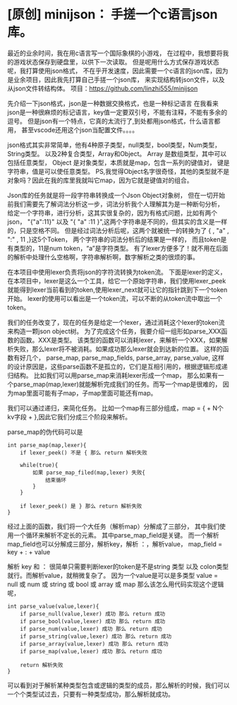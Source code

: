 # [原创] minijson： 手搓一个c语言json库。

最近的业余时间，我在用c语言写一个国际象棋的小游戏，
在过程中，我想要将我的游戏状态保存到硬盘里，以供下一次读取。
但是呢用什么方式保存游戏状态呢，我打算使用json格式，
不在乎开发速度，因此需要一个c语言的json库，因为是业余项目，因此我先打算自己手搓一个json库，
来实现结构转json文件，以及从json文件转结构体。
项目：https://github.com/linzhi555/minijson


先介绍一下json格式，json是一种数据交换格式，也是一种标记语言
在我看来json是一种很麻烦的标记语言，key值一定要双引号，不能有注释，不能有多余的逗号。
但是json有一个特点，它真的太流行了,到处都用json格式，什么语言都用，
甚至vscode还用这个json当配置文件。。。。

json格式其实非常简单，他有4种原子类型，null类型，bool类型，Num类型，String类型。
以及2种复合类型，Array和Object。
Array 是数组类型，其中可以包括任意类型，
Object 是对象类型，本质就是map，包含一系列的键值对， 键是字符串，值是可以使任意类型。
PS,我觉得Object名字很奇怪，其他的类型就不是对象吗？因此在我的库里我就叫它map，因为它就是键值对的组合。

Json库的任务就是将一段字符串转换成一个Json Object对象树，
但在一切开始前我们需要先了解词法分析这一步，词法分析我个人理解其为是一种断句分析，
给定一个字符串，进行分析，这其实很复杂的，因为有格式问题，比如有两个json，
"{"a":11}" 以及 "{ "a" :11   }",这两个字符串是不同的，但其实的含义是一样的，只是空格不同。
但是经过词法分析后呢，这两个就被统一的转换为了 { , "a" , ":" , 11 ,}这5个Token，
两个字符串的词法分析后的结果是一样的，
而且token是有类型的，11是num token，“a”是字符类型。
有了lexer方便多了！就不用在后面的解析中处理什么空格啊，字符串解析啊，数字解析之类的很烦的事。

在本项目中使用lexer负责将json的字符流转换为token流。
下面是lexer的定义，在本项目中，lexer是这么一个工具，给它一个原始字符串，我们使用lexer_peek
就能得到lexer当前看到的token,使用lexer_next就可让它的指针跳到下一个token开始。
lexer的使用可以看出是一个token流，可以不断的从token流中取出一个token。


我们的任务改变了，现在的任务是给定一个lexer，通过消耗这个lexer的token流来构造一颗json object树。
为了完成这个任务，我要介绍一组形如parse_XXX函数的函数。XXX是类型。
该类型的函数可以消耗lexer，来解析一个XXX，如果解析失败，那么lexer将不被消耗。如果成功那么lexer就会到达新的位置。
这样的函数有好几个，
parse_map,
parse_map_fields,
parse_array,
parse_value,
这样的设计原因是，这些parse函数不是孤立的，它们是互相引用的，根据逻辑形成递归结构。
比如我们可以用parse_map来消耗lexer形成一个map，
那么如果有一个parse_map(map,lexer)就能解析完成我们的任务。而写一个map是很难的，
因为map里面可能有子map，子map里面可能还有map。

我们可以通过递归，来简化任务。
比如一个map有三部分组成，map = { + N个kv字段 + },因此它我们分成三个阶段来解析。

parse_map的伪代码可以是

```
int parse_map(map,lexer){
    if lexer_peek() 不是 { 那么 return 解析失败

    while(true){
        如果 parse_map_filed(map,lexer) 失败{
            结束循环
        }
    }

    if lexer_peek() 是 } 那么 return 解析失败
}
```
经过上面的函数，我们将一个大任务（解析map）分解成了三部分，
其中我们使用一个循环来解析不定长的元素。
其中parse_map_field是关键。
而一个解析 map_field也可以分解成三部分，解析key，解析 ：，解析value，
map_field = key + : + value

解析 key 和 ： 很简单只需要判断lexer的token是不是string 类型 以及
colon类型就行。而解析value，就稍微复杂了。
因为一个value是可以是多类型
value = null 或 num 或 string 或 bool 或 array 或 map
那么该怎么用代码实现这个逻辑呢，
```
int parse_value(value,lexer){
    if parse_null(value,lexer) 成功 那么 return 成功
    if parse_bool(value,lexer) 成功 那么 return 成功
    if parse_num(value,lexer) 成功 那么 return 成功
    if parse_string(value,lexer) 成功 那么 return 成功
    if parse_array(value,lexer) 成功 那么 return 成功
    if parse_map(value,lexer) 成功 那么 return 成功

    return 解析失败
}
```
可以看到对于解析某种类型包含或逻辑的类型的成员，那么解析的时候，我们可以一个个类型试过去，只要有一种类型成功，那么解析就成功。

















